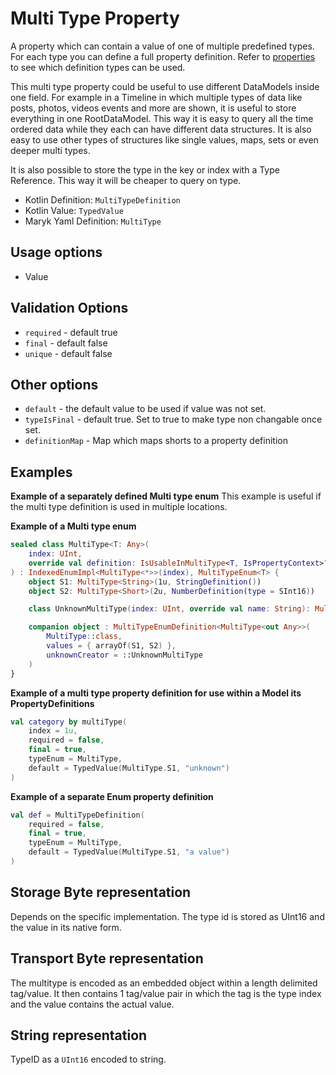 # Multi Type Property
A property which can contain a value of one of multiple predefined types. For each type you can 
define a full property definition. Refer to [properties](../properties.md) to see which definition
types can be used.

This multi type property could be useful to use different DataModels inside one field. 
For example in a Timeline in which multiple types of data like posts, photos, videos
events and more are shown, it is useful to store everything in one RootDataModel. This way it 
is easy to query all the time ordered data while they each can have different data structures. 
It is also easy to use other types of structures like single values, maps, sets or even deeper 
multi types.

It is also possible to store the type in the key or index with a Type Reference. This way it will be
cheaper to query on type.

- Kotlin Definition: `MultiTypeDefinition`
- Kotlin Value: `TypedValue`
- Maryk Yaml Definition: `MultiType`

## Usage options
- Value

## Validation Options
- `required` - default true
- `final` - default false
- `unique` - default false

## Other options
- `default` - the default value to be used if value was not set.
- `typeIsFinal` - default true. Set to true to make type non changable once set.
- `definitionMap` - Map which maps shorts to a property definition

## Examples

**Example of a separately defined Multi type enum**
This example is useful if the multi type definition is used in multiple locations.

**Example of a Multi type enum**
```kotlin
sealed class MultiType<T: Any>(
    index: UInt,
    override val definition: IsUsableInMultiType<T, IsPropertyContext>?
) : IndexedEnumImpl<MultiType<*>>(index), MultiTypeEnum<T> {
    object S1: MultiType<String>(1u, StringDefinition())
    object S2: MultiType<Short>(2u, NumberDefinition(type = SInt16))

    class UnknownMultiType(index: UInt, override val name: String): MultiType<Any>(index, null)

    companion object : MultiTypeEnumDefinition<MultiType<out Any>>(
        MultiType::class,
        values = { arrayOf(S1, S2) },
        unknownCreator = ::UnknownMultiType
    )
}
```

**Example of a multi type property definition for use within a Model its PropertyDefinitions**
```kotlin
val category by multiType(
    index = 1u,
    required = false,
    final = true,
    typeEnum = MultiType,
    default = TypedValue(MultiType.S1, "unknown")
)
```

**Example of a separate Enum property definition**
```kotlin
val def = MultiTypeDefinition(
    required = false,
    final = true,
    typeEnum = MultiType,
    default = TypedValue(MultiType.S1, "a value")
)
```

## Storage Byte representation
Depends on the specific implementation. The type id is stored as UInt16 and the value in its
native form.

## Transport Byte representation
The multitype is encoded as an embedded object within a length delimited tag/value. It then 
contains 1 tag/value pair in which the tag is the type index and the value contains the actual value. 

## String representation
TypeID as a `UInt16` encoded to string.
